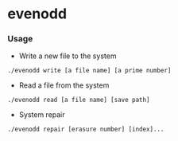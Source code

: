 # evenodd

### Usage

+ Write a new file to the system
```
./evenodd write [a file name] [a prime number]
```
+ Read a file from the system
```
./evenodd read [a file name] [save path]
```
+ System repair
```
./evenodd repair [erasure number] [index]...
```
